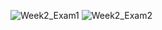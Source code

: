 ![Week2_Exam1](Introduktion\Week_2\Images\Week2_Exam1.png)
![Week2_Exam2](Introduktion\Week_2\Images\Week2_Exam2.png)
